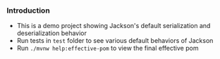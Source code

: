 ### Introduction
- This is a demo project showing Jackson's default serialization and deserialization behavior
- Run tests in `test` folder to see various default behaviors of Jackson
- Run `./mvnw help:effective-pom` to view the final effective pom
